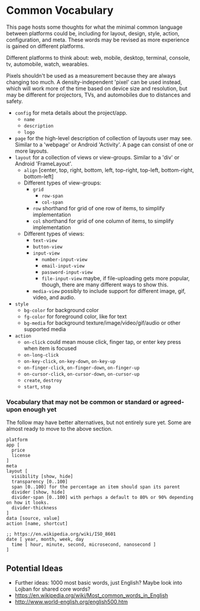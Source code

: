 # Common Vocabulary #
This page hosts some thoughts for what the minimal common language between platforms could be, including for layout, design, style, action, configuration, and meta. These words may be revised as more experience is gained on different platforms.

Different platforms to think about: web, mobile, desktop, terminal, console, tv, automobile, watch, wearables.

Pixels shouldn't be used as a measurement because they are always changing too much. A density-independent 'pixel' can be used instead, which will work more of the time based on device size and resolution, but may be different for projectors, TVs, and automobiles due to distances and safety.


- `config` for meta details about the project/app.
    - `name`
    - `description`
    - `logo`
- `page` for the high-level description of collection of layouts user may see. Similar to a 'webpage' or Android 'Activity'. A page can consist of one or more layouts.
- `layout` for a collection of views or view-groups. Similar to a 'div' or Android 'FrameLayout'.
  - `align` [center, top, right, bottom, left, top-right, top-left, bottom-right, bottom-left]
  - Different types of view-groups:
    - `grid`
      - `row-span`
      - `col-span`
    - `row` shorthand for grid of one row of items, to simplify implementation
    - `col` shorthand for grid of one column of items, to simplify implementation
  - Different types of views:
    - `text-view`
    - `button-view`
    - `input-view`
      - `number-input-view`
      - `email-input-view`
      - `password-input-view`
      - `file-input-view` maybe, if file-uploading gets more popular, though, there are many different ways to show this.
    - `media-view` possibly to include support for different image, gif, video, and audio.
- `style`
  - `bg-color` for background color
  - `fg-color` for foreground color, like for text
  - `bg-media` for background texture/image/video/gif/audio or other supported media
- `action`
  - `on-click` could mean mouse click, finger tap, or enter key press when item is focused
  - `on-long-click`
  - `on-key-click`, `on-key-down`, `on-key-up`
  - `on-finger-click`, `on-finger-down`, `on-finger-up`
  - `on-cursor-click`, `on-cursor-down`, `on-cursor-up`
  - `create`, `destroy`
  - `start`, `stop`



### Vocabulary that may not be common or standard or agreed-upon enough yet ###
The follow may have better alternatives, but not entirely sure yet. Some are almost ready to move to the above section.

    platform
    app [
      price
      license
    ]
    meta
    layout [
      visibility [show, hide]
      transparency [0..100]
      span [0..100] for the percentage an item should span its parent
      divider [show, hide]
      divider-span [0..100] with perhaps a default to 80% or 90% depending on how it looks.
      divider-thickness
    ]
    data [source, value]
    action [name, shortcut]

    ;; https://en.wikipedia.org/wiki/ISO_8601
    date [ year, month, week, day
      time [ hour, minute, second, microsecond, nanosecond ]
    ]

## Potential Ideas ##
- Further ideas: 1000 most basic words, just English? Maybe look into Lojban for shared core words?
- https://en.wikipedia.org/wiki/Most_common_words_in_English
- http://www.world-english.org/english500.htm
